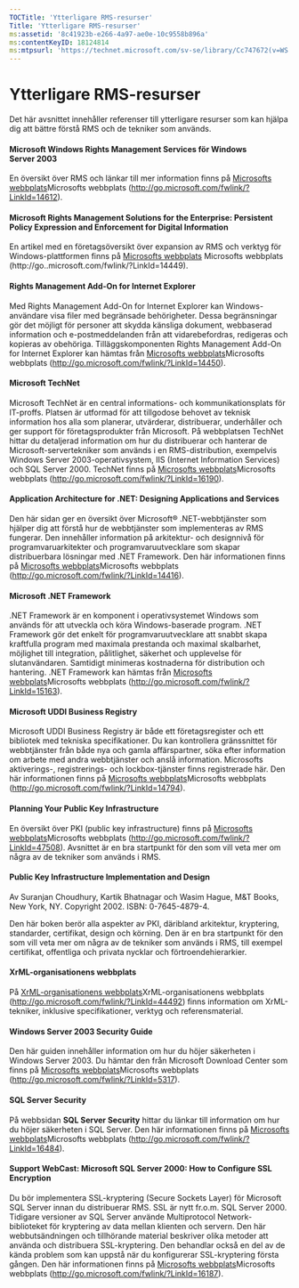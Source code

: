 ```yaml
---
TOCTitle: 'Ytterligare RMS-resurser'
Title: 'Ytterligare RMS-resurser'
ms:assetid: '8c41923b-e266-4a97-ae0e-10c9558b896a'
ms:contentKeyID: 18124814
ms:mtpsurl: 'https://technet.microsoft.com/sv-se/library/Cc747672(v=WS.10)'
---
```


Ytterligare RMS-resurser
========================

Det här avsnittet innehåller referenser till ytterligare resurser som kan hjälpa dig att bättre förstå RMS och de tekniker som används.

#### Microsoft Windows Rights Management Services för Windows Server 2003

En översikt över RMS och länkar till mer information finns på [Microsofts webbplats](http://go.microsoft.com/fwlink/?linkid=14612)Microsofts webbplats (http://go.microsoft.com/fwlink/?LinkId=14612).

#### Microsoft Rights Management Solutions for the Enterprise: Persistent Policy Expression and Enforcement for Digital Information

En artikel med en företagsöversikt över expansion av RMS och verktyg för Windows-plattformen finns på [Microsofts webbplats](http://go.microsoft.com/fwlink/?linkid=14449) Microsofts webbplats (http://go..microsoft.com/fwlink/?LinkId=14449).

#### Rights Management Add-On for Internet Explorer

Med Rights Management Add-On for Internet Explorer kan Windows-användare visa filer med begränsade behörigheter. Dessa begränsningar gör det möjligt för personer att skydda känsliga dokument, webbaserad information och e-postmeddelanden från att vidarebefordras, redigeras och kopieras av obehöriga. Tilläggskomponenten Rights Management Add-On for Internet Explorer kan hämtas från [Microsofts webbplats](http://go.microsoft.com/fwlink/?linkid=14450)Microsofts webbplats (http://go.microsoft.com/fwlink/?LinkId=14450).

#### Microsoft TechNet

Microsoft TechNet är en central informations- och kommunikationsplats för IT-proffs. Platsen är utformad för att tillgodose behovet av teknisk information hos alla som planerar, utvärderar, distribuerar, underhåller och ger support för företagsprodukter från Microsoft. På webbplatsen TechNet hittar du detaljerad information om hur du distribuerar och hanterar de Microsoft-servertekniker som används i en RMS-distribution, exempelvis Windows Server 2003-operativsystem, IIS (Internet Information Services) och SQL Server 2000. TechNet finns på [Microsofts webbplats](http://go.microsoft.com/fwlink/?linkid=16190)Microsofts webbplats (http://go.microsoft.com/fwlink/?LinkId=16190).

#### Application Architecture for .NET: Designing Applications and Services

Den här sidan ger en översikt över Microsoft® .NET-webbtjänster som hjälper dig att förstå hur de webbtjänster som implementeras av RMS fungerar. Den innehåller information på arkitektur- och designnivå för programvaruarkitekter och programvaruutvecklare som skapar distribuerbara lösningar med .NET Framework. Den här informationen finns på [Microsofts webbplats](http://go.microsoft.com/fwlink/?linkid=14416)Microsofts webbplats (http://go.microsoft.com/fwlink/?LinkId=14416).

#### Microsoft .NET Framework

.NET Framework är en komponent i operativsystemet Windows som används för att utveckla och köra Windows-baserade program. .NET Framework gör det enkelt för programvaruutvecklare att snabbt skapa kraftfulla program med maximala prestanda och maximal skalbarhet, möjlighet till integration, pålitlighet, säkerhet och upplevelse för slutanvändaren. Samtidigt minimeras kostnaderna för distribution och hantering. .NET Framework kan hämtas från [Microsofts webbplats](http://go.microsoft.com/fwlink/?linkid=15163)Microsofts webbplats (http://go.microsoft.com/fwlink/?LinkId=15163).

#### Microsoft UDDI Business Registry

Microsoft UDDI Business Registry är både ett företagsregister och ett bibliotek med tekniska specifikationer. Du kan kontrollera gränssnittet för webbtjänster från både nya och gamla affärspartner, söka efter information om arbete med andra webbtjänster och anslå information. Microsofts aktiverings-, registrerings- och lockbox-tjänster finns registrerade här. Den här informationen finns på [Microsofts webbplats](http://go.microsoft.com/fwlink/?linkid=14794)Microsofts webbplats (http://go.microsoft.com/fwlink/?LinkId=14794).

#### Planning Your Public Key Infrastructure

En översikt över PKI (public key infrastructure) finns på [Microsofts webbplats](http://go.microsoft.com/fwlink/?linkid=47508)Microsofts webbplats (http://go.microsoft.com/fwlink/?LinkId=47508). Avsnittet är en bra startpunkt för den som vill veta mer om några av de tekniker som används i RMS.

#### Public Key Infrastructure Implementation and Design

Av Suranjan Choudhury, Kartik Bhatnagar och Wasim Hague, M&T Books, New York, NY. Copyright 2002. ISBN: 0-7645-4879-4.

Den här boken berör alla aspekter av PKI, däribland arkitektur, kryptering, standarder, certifikat, design och körning. Den är en bra startpunkt för den som vill veta mer om några av de tekniker som används i RMS, till exempel certifikat, offentliga och privata nycklar och förtroendehierarkier.

#### XrML-organisationens webbplats

På [XrML-organisationens webbplats](http://go.microsoft.com/fwlink/?linkid=44492)XrML-organisationens webbplats (http://go.microsoft.com/fwlink/?LinkId=44492) finns information om XrML-tekniker, inklusive specifikationer, verktyg och referensmaterial.

#### Windows Server 2003 Security Guide

Den här guiden innehåller information om hur du höjer säkerheten i Windows Server 2003. Du hämtar den från Microsoft Download Center som finns på [Microsofts webbplats](http://go.microsoft.com/fwlink/?linkid=5317)Microsofts webbplats (http://go.microsoft.com/fwlink/?LinkId=5317).

#### SQL Server Security

På webbsidan **SQL Server Security** hittar du länkar till information om hur du höjer säkerheten i SQL Server. Den här informationen finns på [Microsofts webbplats](http://go.microsoft.com/fwlink/?linkid=16484)Microsofts webbplats (http://go.microsoft.com/fwlink/?LinkId=16484).

#### Support WebCast: Microsoft SQL Server 2000: How to Configure SSL Encryption

Du bör implementera SSL-kryptering (Secure Sockets Layer) för Microsoft SQL Server innan du distribuerar RMS. SSL är nytt fr.o.m. SQL Server 2000. Tidigare versioner av SQL Server använde Multiprotocol Network-biblioteket för kryptering av data mellan klienten och servern. Den här webbutsändningen och tillhörande material beskriver olika metoder att använda och distribuera SSL-kryptering. Den behandlar också en del av de kända problem som kan uppstå när du konfigurerar SSL-kryptering första gången. Den här informationen finns på [Microsofts webbplats](http://go.microsoft.com/fwlink/?linkid=16187)Microsofts webbplats (http://go.microsoft.com/fwlink/?LinkId=16187).

